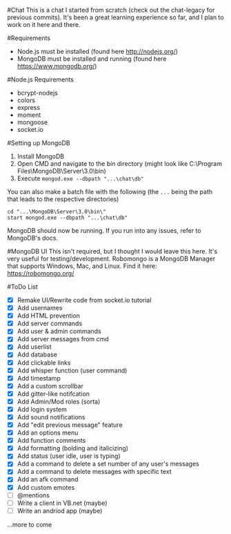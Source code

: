 #Chat
This is a chat I started from scratch (check out the chat-legacy for previous commits). It's been a great learning experience so far, and I plan to work on it here and there.

#Requirements
- Node.js must be installed (found here http://nodejs.org/)
- MongoDB must be installed and running (found here https://www.mongodb.org/)

#Node.js Requirements
- bcrypt-nodejs
- colors
- express
- moment
- mongoose
- socket.io

#Setting up MongoDB
1. Install MongoDB
2. Open CMD and navigate to the bin directory (might look like C:\Program Files\MongoDB\Server\3.0\bin)
3. Execute `mongod.exe --dbpath "...\chat\db"`

You can also make a batch file with the following (the `...` being the path that leads to the respective directories)

```
cd "...\MongoDB\Server\3.0\bin\"
start mongod.exe --dbpath "...\chat\db"
```

MongoDB should now be running. If you run into any issues, refer to MongoDB's docs.

#MongoDB UI
This isn't required, but I thought I would leave this here. It's very useful for testing/development. Robomongo is a MongoDB Manager that supports Windows, Mac, and Linux. Find it here: https://robomongo.org/

#ToDo List
- [x] Remake UI/Rewrite code from socket.io tutorial
- [x] Add usernames
- [x] Add HTML prevention
- [x] Add server commands
- [x] Add user & admin commands
- [x] Add server messages from cmd
- [x] Add userlist
- [x] Add database
- [x] Add clickable links
- [x] Add whisper function (user command)
- [x] Add timestamp
- [x] Add a custom scrollbar
- [x] Add gitter-like notifcation
- [x] Add Admin/Mod roles (sorta)
- [x] Add login system
- [x] Add sound notifications
- [x] Add "edit previous message" feature
- [x] Add an options menu
- [x] Add function comments
- [x] Add formatting (bolding and italicizing)
- [x] Add status (user idle, user is typing)
- [x] Add a command to delete a set number of any user's messages
- [x] Add a command to delete messages with specific text
- [x] Add an afk command
- [x] Add custom emotes
- [ ] @mentions
- [ ] Write a client in VB.net (maybe)
- [ ] Write an andriod app (maybe)

...more to come